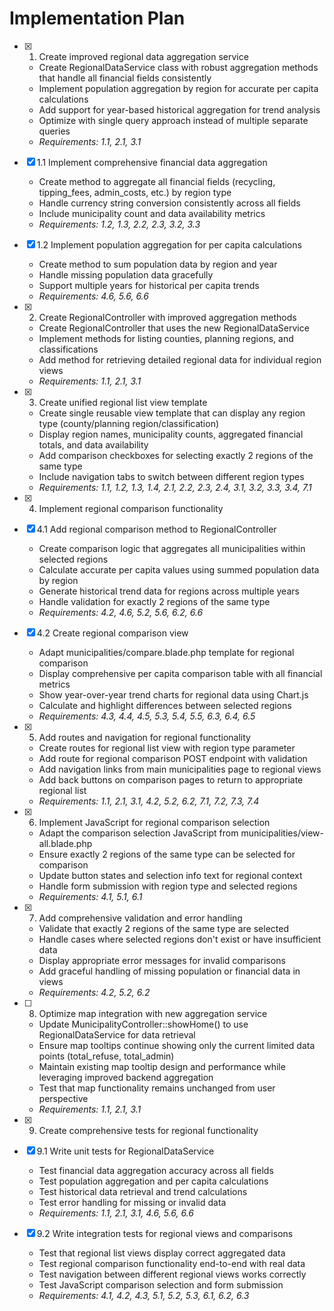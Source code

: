 # Implementation Plan

- [x] 1. Create improved regional data aggregation service
  - Create RegionalDataService class with robust aggregation methods that handle all financial fields consistently
  - Implement population aggregation by region for accurate per capita calculations
  - Add support for year-based historical aggregation for trend analysis
  - Optimize with single query approach instead of multiple separate queries
  - _Requirements: 1.1, 2.1, 3.1_

- [x] 1.1 Implement comprehensive financial data aggregation
  - Create method to aggregate all financial fields (recycling, tipping_fees, admin_costs, etc.) by region type
  - Handle currency string conversion consistently across all fields
  - Include municipality count and data availability metrics
  - _Requirements: 1.2, 1.3, 2.2, 2.3, 3.2, 3.3_

- [x] 1.2 Implement population aggregation for per capita calculations
  - Create method to sum population data by region and year
  - Handle missing population data gracefully
  - Support multiple years for historical per capita trends
  - _Requirements: 4.6, 5.6, 6.6_

- [x] 2. Create RegionalController with improved aggregation methods
  - Create RegionalController that uses the new RegionalDataService
  - Implement methods for listing counties, planning regions, and classifications
  - Add method for retrieving detailed regional data for individual region views
  - _Requirements: 1.1, 2.1, 3.1_

- [x] 3. Create unified regional list view template
  - Create single reusable view template that can display any region type (county/planning region/classification)
  - Display region names, municipality counts, aggregated financial totals, and data availability
  - Add comparison checkboxes for selecting exactly 2 regions of the same type
  - Include navigation tabs to switch between different region types
  - _Requirements: 1.1, 1.2, 1.3, 1.4, 2.1, 2.2, 2.3, 2.4, 3.1, 3.2, 3.3, 3.4, 7.1_

- [x] 4. Implement regional comparison functionality
- [x] 4.1 Add regional comparison method to RegionalController
  - Create comparison logic that aggregates all municipalities within selected regions
  - Calculate accurate per capita values using summed population data by region
  - Generate historical trend data for regions across multiple years
  - Handle validation for exactly 2 regions of the same type
  - _Requirements: 4.2, 4.6, 5.2, 5.6, 6.2, 6.6_

- [x] 4.2 Create regional comparison view
  - Adapt municipalities/compare.blade.php template for regional comparison
  - Display comprehensive per capita comparison table with all financial metrics
  - Show year-over-year trend charts for regional data using Chart.js
  - Calculate and highlight differences between selected regions
  - _Requirements: 4.3, 4.4, 4.5, 5.3, 5.4, 5.5, 6.3, 6.4, 6.5_

- [x] 5. Add routes and navigation for regional functionality
  - Create routes for regional list view with region type parameter
  - Add route for regional comparison POST endpoint with validation
  - Add navigation links from main municipalities page to regional views
  - Add back buttons on comparison pages to return to appropriate regional list
  - _Requirements: 1.1, 2.1, 3.1, 4.2, 5.2, 6.2, 7.1, 7.2, 7.3, 7.4_

- [x] 6. Implement JavaScript for regional comparison selection
  - Adapt the comparison selection JavaScript from municipalities/view-all.blade.php
  - Ensure exactly 2 regions of the same type can be selected for comparison
  - Update button states and selection info text for regional context
  - Handle form submission with region type and selected regions
  - _Requirements: 4.1, 5.1, 6.1_

- [x] 7. Add comprehensive validation and error handling
  - Validate that exactly 2 regions of the same type are selected
  - Handle cases where selected regions don't exist or have insufficient data
  - Display appropriate error messages for invalid comparisons
  - Add graceful handling of missing population or financial data in views
  - _Requirements: 4.2, 5.2, 6.2_

- [ ] 8. Optimize map integration with new aggregation service
  - Update MunicipalityController::showHome() to use RegionalDataService for data retrieval
  - Ensure map tooltips continue showing only the current limited data points (total_refuse, total_admin)
  - Maintain existing map tooltip design and performance while leveraging improved backend aggregation
  - Test that map functionality remains unchanged from user perspective
  - _Requirements: 1.1, 2.1, 3.1_

- [x] 9. Create comprehensive tests for regional functionality
- [x] 9.1 Write unit tests for RegionalDataService
  - Test financial data aggregation accuracy across all fields
  - Test population aggregation and per capita calculations
  - Test historical data retrieval and trend calculations
  - Test error handling for missing or invalid data
  - _Requirements: 1.1, 2.1, 3.1, 4.6, 5.6, 6.6_

- [x] 9.2 Write integration tests for regional views and comparisons
  - Test that regional list views display correct aggregated data
  - Test regional comparison functionality end-to-end with real data
  - Test navigation between different regional views works correctly
  - Test JavaScript comparison selection and form submission
  - _Requirements: 4.1, 4.2, 4.3, 5.1, 5.2, 5.3, 6.1, 6.2, 6.3_
